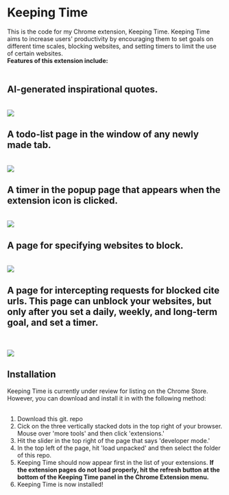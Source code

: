 <h1> Keeping Time </h1>
This is the code for my Chrome extension, Keeping Time.
Keeping Time aims to increase users' productivity by encouraging them to set goals on different time scales, blocking websites, and setting timers to limit the use of certain websites. <br>
<b> Features of this extension include: </b> <br> <br>

<h2>AI-generated inspirational quotes.</h2> <br>
<img src="https://i.imgur.com/OibfoPF.png">
<h2> A todo-list page in the window of any newly made tab. </h2> <br>
<img src="https://i.imgur.com/IqFDKsc.png">
<h2> A timer in the popup page that appears when the extension icon is clicked. </h2> <br>
<img src="https://i.imgur.com/UOBJMwo.png">
<h2> A page for specifying websites to block. </h2> <br>
<img src="https://i.imgur.com/bBcmvqY.png">
<h2>A page for intercepting requests for blocked cite urls. This page can unblock your websites, but only after you set a daily, weekly, and long-term goal, and set a timer. </h2><br>
<br>
<img src="https://i.imgur.com/W4pCsOq.png">

<h2> Installation </h2>
Keeping Time is currently under review for listing on the Chrome Store. However, you can download and install it in with the following method: <br> <br>

1. Download this git. repo <br>
2. Cick on the three vertically stacked dots in the top right of your browser. Mouse over 'more tools' and then click 'extensions.' <br>
3. Hit the slider in the top right of the page that says 'developer mode.' <br>
4. In the top left of the page, hit 'load unpacked' and then select the folder of this repo. <br>
5. Keeping Time should now appear first in the list of your extensions. <b>If the extension pages do not load properly, hit the refresh button at the bottom of the Keeping Time panel in the Chrome Extension menu. </b> <br>
6. Keeping Time is now installed!
